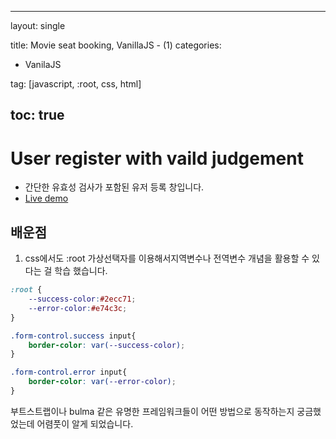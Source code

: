 
---
layout: single

title: Movie seat booking, VanillaJS - (1)
categories:
  - VanilaJS

tag: [javascript, :root, css, html]

toc: true
---

# User register with vaild judgement

+ 간단한 유효성 검사가 포함된 유저 등록 창입니다.
+ <a href='https://codepen.io/kim7720/pen/LYQNbRd' 
   target='_blank'>Live demo</a>
   
 ## 배운점
 1. css에서도 :root 가상선택자를 이용해서지역변수나 전역변수 개념을 활용할 수 있다는 걸 학습 했습니다.
```css
:root {
    --success-color:#2ecc71;
    --error-color:#e74c3c;
}

```  
  
```css
.form-control.success input{
    border-color: var(--success-color);
}

.form-control.error input{
    border-color: var(--error-color);
}
```
부트스트랩이나 bulma 같은 유명한 프레임워크들이 어떤 방법으로 동작하는지 궁금했었는데 어렴풋이 알게 되었습니다.
